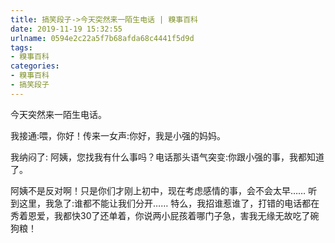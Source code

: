 ```yaml
---
title: 搞笑段子->今天突然来一陌生电话 | 糗事百科
date: 2019-11-19 15:32:55
urlname: 0594e2c22a5f7b68afda68c4441f5d9d
tags: 
- 糗事百科
categories:
- 糗事百科
- 搞笑段子
---
```

今天突然来一陌生电话。

我接通:喂，你好！传来一女声:你好，我是小强的妈妈。

我纳闷了: 阿姨，您找我有什么事吗？电话那头语气突变:你跟小强的事，我都知道了。

阿姨不是反对啊！只是你们才刚上初中，现在考虑感情的事，会不会太早……  听到这里，我急了:谁都不能让我们分开……  特么，我招谁惹谁了，打错的电话都在秀着恩爱，我都快30了还单着，你说两小屁孩着哪门子急，害我无缘无故吃了碗狗粮！


